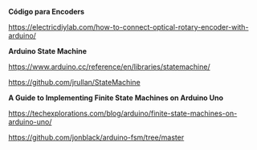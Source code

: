 **Código para Encoders**

https://electricdiylab.com/how-to-connect-optical-rotary-encoder-with-arduino/

**Arduino State Machine**

https://www.arduino.cc/reference/en/libraries/statemachine/

https://github.com/jrullan/StateMachine


**A Guide to Implementing Finite State Machines on Arduino Uno**

https://techexplorations.com/blog/arduino/finite-state-machines-on-arduino-uno/

https://github.com/jonblack/arduino-fsm/tree/master

